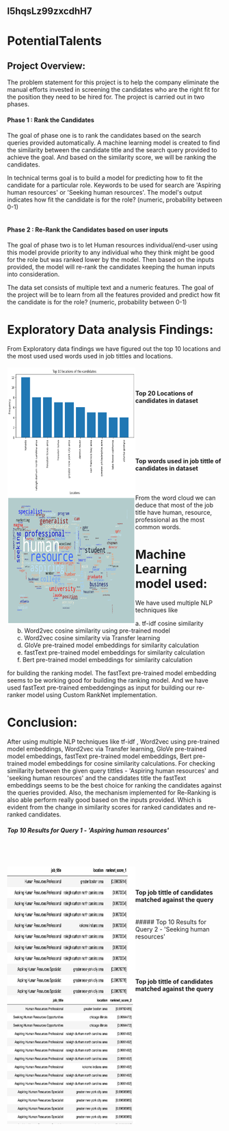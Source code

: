 ## l5hqsLz99zxcdhH7

# PotentialTalents

## Project Overview:
The problem statement for this project is to help the company eliminate the manual efforts invested in screening the candidates who are the right fit for the position they need to be hired for. The project is carried out in two phases. 
<br>
#### Phase 1 : Rank the Candidates
The goal of phase one is to rank the candidates based on the search queries provided automatically.
A machine learning model is created to find the similarity between the candidate title and the search query provided to achieve the goal. And based on the similarity score, we will be ranking the candidates.<br>

In technical terms goal is to build a model for predicting how to fit the candidate for a particular role. Keywords to be used for search are 'Aspiring human resources' or 'Seeking human resources'. The model's output indicates how fit the candidate is for the role? (numeric, probability between 0-1)<br>
<br>

#### Phase 2 : Re-Rank the Candidates based on user inputs
The goal of phase two is to let Human resources individual/end-user using this model provide priority to any individual who they think might be good for the role but was ranked lower by the model. Then based on the inputs provided, the model will re-rank the candidates keeping the human inputs into consideration. 

The data set consists of multiple text and a numeric features. The goal of the project will be to learn from all the features provided and predict  how fit the candidate is for the role? (numeric, probability between 0-1)

# Exploratory Data analysis Findings:
From Exploratory data findings we have figured out the top 10 locations and the most used used words used in job tittles and locations. 
<br />
<div> 
    <div align="left"><img src="Top10Locations.png" width="300" height="300" align="left">
    </div>
    <div >
        <p align="right"><h4><br><br><br>Top 20 Locations of candidates in dataset </h4> </p>
    </div>
</div>
<br />
<br />
<div> 
    <div align="left"><img src="WordCloudImageTitle.png" width="300" height="300" align="left">
    </div>
    <div >
        <p align="right"><h4><br><br><br>Top words used in job tittle of candidates in dataset </h4> </p>
    </div>
</div>

<br />
<br />
From the word cloud we can deduce that most of the job title have human, resource, professional as the most common words.

# Machine Learning model used:

We have used multiple NLP techniques like <br>
<ol>
     a. tf-idf cosine similarity<br>
     b. Word2vec cosine similarity using pre-trained model<br>
     c. Word2vec cosine similarity via Transfer learning<br>
     d. GloVe pre-trained model embeddings for similarity calculation<br>
     e. fastText pre-trained model embeddings for similarity calculation<br>
     f. Bert pre-trained model embeddings for similarity calculation<br>
</ol>
for building the ranking model. The fastText pre-trained model embedding seems to be working good for building the ranking model. 
And we have used fastText pre-trained embeddengings as input for building our re-ranker model using Custom RankNet implementation.

# Conclusion:

After using multiple NLP techniques like tf-idf , Word2vec using pre-trained model embeddings, Word2vec via Transfer learning, GloVe pre-trained model embeddings, fastText pre-trained model embeddings, Bert pre-trained model embeddings for cosine similarity calculations.
For checking simillarity between the given query tittles - 'Aspiring human resources' and 'seeking human resources' and the candidates title the fastText embeddings seems to be the best choice for ranking the candidates against the queries provided. Also, the mechanism implemented for Re-Ranking is also able perform really good based on the inputs provided. Which is evident from the change in similarity scores for ranked candidates and re-ranked candidates.

##### Top 10 Results for Query 1 - 'Aspiring human resources' 
<br />
<br />
<div> 
    <div align="left"><img src="TopCandidatesQuery1.png" width="300" height="300" align="left">
    </div>
    <div >
        <p align="right"><h4><br><br><br>Top job tittle of candidates matched against the query  </h4> </p>
    </div>
</div>
<br />
##### Top 10 Results for Query 2 - 'Seeking human resources'
<br />
<br />
<div> 
    <div align="left"><img src="TopCandidatesQuery2.png" width="300" height="300" align="left">
    </div>
    <div >
        <p align="right"><h4><br><br><br>Top job tittle of candidates matched against the query  </h4> </p>
    </div>
</div>
